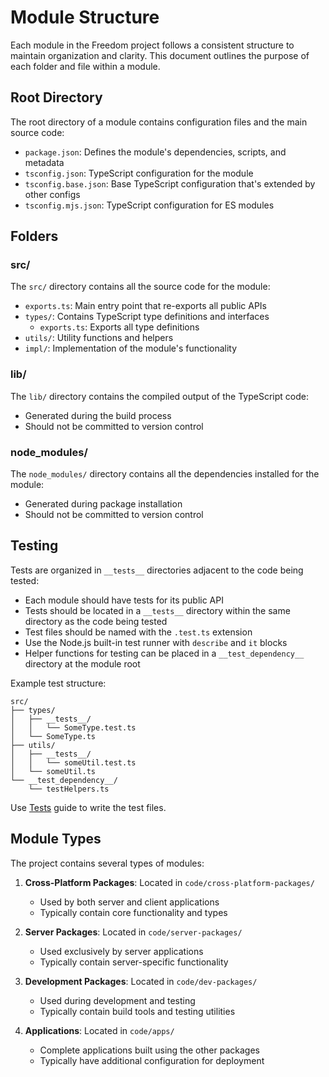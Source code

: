 # Module Structure

Each module in the Freedom project follows a consistent structure to maintain organization and clarity. This document outlines the purpose of each folder and file within a module.

## Root Directory

The root directory of a module contains configuration files and the main source code:

- `package.json`: Defines the module's dependencies, scripts, and metadata
- `tsconfig.json`: TypeScript configuration for the module
- `tsconfig.base.json`: Base TypeScript configuration that's extended by other configs
- `tsconfig.mjs.json`: TypeScript configuration for ES modules

## Folders

### src/

The `src/` directory contains all the source code for the module:

- `exports.ts`: Main entry point that re-exports all public APIs
- `types/`: Contains TypeScript type definitions and interfaces
  - `exports.ts`: Exports all type definitions
- `utils/`: Utility functions and helpers
- `impl/`: Implementation of the module's functionality

### lib/

The `lib/` directory contains the compiled output of the TypeScript code:

- Generated during the build process
- Should not be committed to version control

### node_modules/

The `node_modules/` directory contains all the dependencies installed for the module:

- Generated during package installation
- Should not be committed to version control

## Testing

Tests are organized in `__tests__` directories adjacent to the code being tested:

- Each module should have tests for its public API
- Tests should be located in a `__tests__` directory within the same directory as the code being tested
- Test files should be named with the `.test.ts` extension
- Use the Node.js built-in test runner with `describe` and `it` blocks
- Helper functions for testing can be placed in a `__test_dependency__` directory at the module root

Example test structure:
```
src/
├── types/
│   ├── __tests__/
│   │   └── SomeType.test.ts
│   └── SomeType.ts
├── utils/
│   ├── __tests__/
│   │   └── someUtil.test.ts
│   └── someUtil.ts
└── __test_dependency__/
    └── testHelpers.ts
```

Use [Tests](Tests.md) guide to write the test files.
## Module Types

The project contains several types of modules:

1. **Cross-Platform Packages**: Located in `code/cross-platform-packages/`
   - Used by both server and client applications
   - Typically contain core functionality and types

2. **Server Packages**: Located in `code/server-packages/`
   - Used exclusively by server applications
   - Typically contain server-specific functionality

3. **Development Packages**: Located in `code/dev-packages/`
   - Used during development and testing
   - Typically contain build tools and testing utilities

4. **Applications**: Located in `code/apps/`
   - Complete applications built using the other packages
   - Typically have additional configuration for deployment

